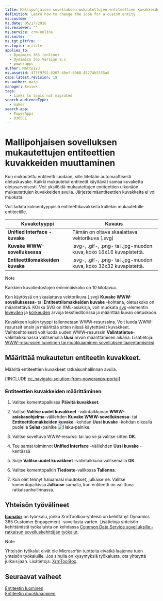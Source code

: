 ```yaml
---
title: Mallipohjaisen sovelluksen mukautettujen entiteettien kuvakkeiden muuttaminen PowerAppsissa | MicrosoftDocs
definition: Learn how to change the icon for a custom entity
ms.custom: ''
ms.date: 05/17/2018
ms.reviewer: ''
ms.service: crm-online
ms.suite: ''
ms.tgt_pltfrm: ''
ms.topic: article
applies_to:
  - Dynamics 365 (online)
  - Dynamics 365 Version 9.x
  - powerapps
author: Mattp123
ms.assetid: 477f9792-8207-49ef-8968-45274b5355a8
caps.latest.revision: 19
ms.author: matp
manager: kvivek
tags:
  - Links to topic not migrated
search.audienceType:
  - maker
search.app:
  - PowerApps
  - D365CE
---
```

# <a name="change-model-driven-app-custom-entity-icons"></a>Mallipohjaisen sovelluksen mukautettujen entiteettien kuvakkeiden muuttaminen 

Kun mukautettu entiteetti luodaan, sille liitetään automaattisesti oletuskuvake. Kaikki mukautetut entiteetit käyttävät samaa kuvaketta oletusarvoisesti. Voit yksilöidä mukautettujen entiteettien ulkonäön mukautettujen kuvakkeiden avulla. Järjestelmäentiteettien kuvakkeita ei voi muokata.  
  
 Voit ladata kolmentyyppisiä entiteettikuvakkeita kullekin mukautetulle entiteetille. 

|Kuvaketyyppi  |Kuvaus  |
|---------|---------|
|**Unified Interface -kuvake**|Tämän on oltava skaalattava vektorikuva (.svg) |
|**Kuvake WWW-sovelluksessa**|.svg-, .gif-, .png- tai .jpg-muodon kuva, koko 16x16 kuvapistettä.|
|**Entiteettilomakkeiden kuvake**|.svg-, .gif-, .png- tai .jpg-muodon kuva, koko 32x32 kuvapistettä.|

> [!NOTE]
> Kaikkien kuvatiedostojen enimmäiskoko on 10 kilotavua.
>
> Kun käytössä on skaalattava vektorikuva (.svg) **Kuvake WWW-sovelluksessa**- tai **Entiteettilomakkeiden kuvake** -kohtana, oletuskoko on määritettävä. KOska SVG on XML-asiakirja, voit muokata [svg](https://developer.mozilla.org/docs/Web/SVG/Element/svg)-elementin [leveyden](https://developer.mozilla.org/docs/Web/SVG/Attribute/width) ja [korkeuden](https://developer.mozilla.org/docs/Web/SVG/Attribute/height) arvoja tekstieditorissa ja määrittää kuvan oletuskoon.

Kuvakkeen kukin tyyppi tallennetaan WWW-resurssina. Voit luoda WWW-resurssit ensin ja määrittää sitten niissä käytettävät kuvakkeet. Vaihtoehtoisesti voit luoda uuden WWW-resurssin **Valintatietue**-valintaikkunassa valitsemalla **Uusi** arvon määrittämisen aikana. Lisätietoja: [WWW-resurssien luominen tai muokkaaminen sovelluksen laajentamiseksi](create-edit-web-resources.md)

## <a name="set-the-icons-for-a-custom-entity"></a>Määrittää mukautetun entiteetin kuvakkeet.

Määritä entiteettien kuvakkeet ratkaisunhallinnan avulla.

[!INCLUDE [cc_navigate-solution-from-powerapps-portal](../../includes/cc_navigate-solution-from-powerapps-portal.md)]

### <a name="set-entity-icons"></a>Entiteettien kuvakkeiden määrittäminen

1. Valitse komentopalkissa **Päivitä kuvakkeet**.  
  
2. Valitse **Valitse uudet kuvakkeet** -valintaikkunan **WWW-asiakasohjelma**-välilehden **Kuvake WWW-sovelluksessa**- tai **Entiteettilomakkeiden kuvake** -kohdan **Uusi kuvake** -kohdan oikealla puolella **Selaa**-painike ![Haku-painike](media/lookup-button-4.gif).
3. Valitse soveltuva WWW-resurssi tai luo se ja valitse sitten **OK**. 
4. Tee samat toiminnot **Unified Interface** -välilehden **Uusi kuvake** -kentässä.
5. Sulje **Valitse uudet kuvakkeet** -valintaikkuna valitsemalla **OK**.
6. Valitse komentopalkin **Tiedosto**-valikossa **Tallenna**.  
7. Kun olet tehnyt haluamasi muutokset, julkaise ne. Valitse komentopalkissa **Julkaise** samalla, kun entiteetti on valittuna ratkaisunhallinnassa.
  
## <a name="community-tools"></a>Yhteisön työvälineet

**[Iconator](https://www.xrmtoolbox.com/plugins/MscrmTools.Iconator/)** on työnkalu, jonka XrmToolbox-yhteisö on kehittänyt Dynamics 365 Customer Engagement -sovellusta varten. Lisätietoja yhteisön kehittämistä työkaluista on kohdassa [Common Data Service sovelluksille -ratkaisun sovelluskehittäjän työkalut](https://docs.microsoft.com/dynamics365/customer-engagement/developer/developer-tools).

> [!NOTE]
> Yhteisön työkalut eivät ole Microsoftin tuotteita eivätkä laajenna tuen yhteisön työkaluille. Jos sinulla on kysymyksiä työkalusta, ota yhteyttä julkaisijaan. Lisätietoja: [XrmToolBox](https://www.xrmtoolbox.com).

## <a name="next-steps"></a>Seuraavat vaiheet  
[Entiteetin luominen](../common-data-service/create-edit-entities.md)<br />
[Entiteetin muokkaaminen](../common-data-service/edit-entities.md)
